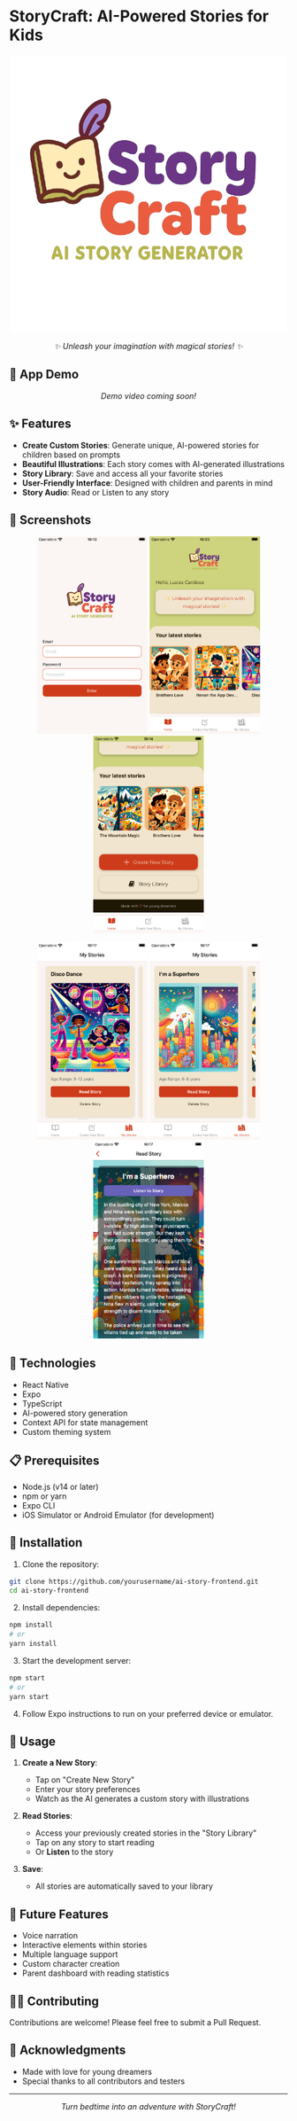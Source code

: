 # StoryCraft: AI-Powered Stories for Kids

<div align="center">
  
![StoryCraft Logo](./src/assets/images/logo-story-craft.png)

_✨ Unleash your imagination with magical stories! ✨_

</div>

## 📱 App Demo

<!-- Add a screenshot or GIF of your app in action here -->

<p align="center">
  <i>Demo video coming soon!</i>
</p>

## ✨ Features

- **Create Custom Stories**: Generate unique, AI-powered stories for children based on prompts
- **Beautiful Illustrations**: Each story comes with AI-generated illustrations
- **Story Library**: Save and access all your favorite stories
- **User-Friendly Interface**: Designed with children and parents in mind
- **Story Audio**: Read or Listen to any story

## 📸 Screenshots

<div align="center">
  <p float="left">
    <img src="./src/assets/images/Login Screen.png" width="200" />
    <img src="./src/assets/images/Home page.png" width="200" /> 
    <img src="./src/assets/images/Home page 2.png" width="200" />
  </p>
  
  <p float="left">
    <img src="./src/assets/images/Library Screen.png" width="200" />
    <img src="./src/assets/images/Library Screen 2.png" width="200" />
    <img src="./src/assets/images/Read Story Screen.png" width="200" />
  </p>
</div>

## 🚀 Technologies

- React Native
- Expo
- TypeScript
- AI-powered story generation
- Context API for state management
- Custom theming system

## 📋 Prerequisites

- Node.js (v14 or later)
- npm or yarn
- Expo CLI
- iOS Simulator or Android Emulator (for development)

## 🔧 Installation

1. Clone the repository:

```bash
git clone https://github.com/yourusername/ai-story-frontend.git
cd ai-story-frontend
```

2. Install dependencies:

```bash
npm install
# or
yarn install
```

3. Start the development server:

```bash
npm start
# or
yarn start
```

4. Follow Expo instructions to run on your preferred device or emulator.

## 🌟 Usage

1. **Create a New Story**:

   - Tap on "Create New Story"
   - Enter your story preferences
   - Watch as the AI generates a custom story with illustrations

2. **Read Stories**:

   - Access your previously created stories in the "Story Library"
   - Tap on any story to start reading
   - Or **Listen** to the story

3. **Save**:
   - All stories are automatically saved to your library

## 🔮 Future Features

- Voice narration
- Interactive elements within stories
- Multiple language support
- Custom character creation
- Parent dashboard with reading statistics

## 👨‍💻 Contributing

Contributions are welcome! Please feel free to submit a Pull Request.

## 💖 Acknowledgments

- Made with love for young dreamers
- Special thanks to all contributors and testers

---

<p align="center">
  <i>Turn bedtime into an adventure with StoryCraft!</i>
</p>
